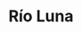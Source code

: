 ---
title: "Río Luna"
url: /ciudad-autonoma-de-buenos-aires/rio-luna/
shop: tienda de variedades
---